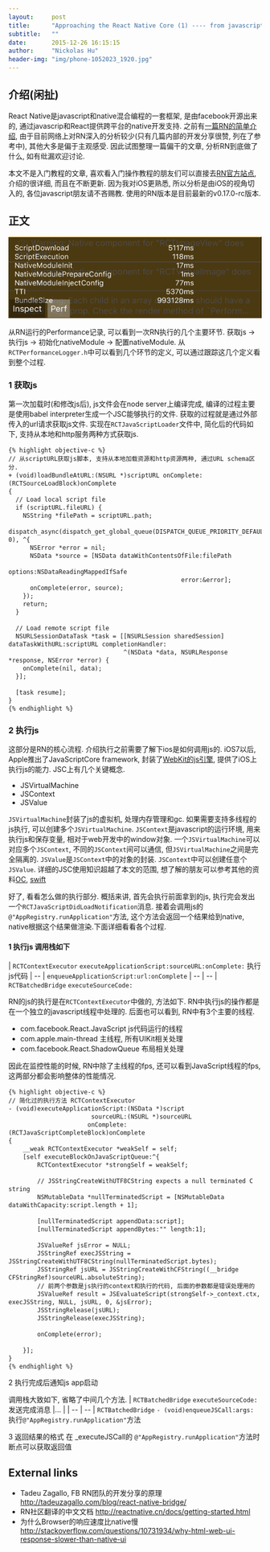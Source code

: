 ```yaml
---
layout:     post
title:      "Approaching the React Native Core (1) ---- from javascript to native view."
subtitle:   ""
date:       2015-12-26 16:15:15
author:     "Nickolas Hu"
header-img: "img/phone-1052023_1920.jpg"
---
```


## 介绍(闲扯)
React Native是javascript和native混合编程的一套框架, 是由facebook开源出来的, 通过javascrip和React提供跨平台的native开发支持. 之前有[一篇RN的简单介绍](http://nickolashu.github.io/2015/10/12/react-native-at-first-sight/), 由于目前网络上对RN深入的分析较少(只有几篇内部的开发分享很赞, 列在了参考中), 其他大多是偏于主观感受. 因此试图整理一篇偏干的文章, 分析RN到底做了什么, 如有纰漏欢迎讨论.

本文不是入门教程的文章, 喜欢看入门操作教程的朋友们可以直接去[RN官方站点](https://facebook.github.io/react-native/docs/getting-started.html), 介绍的很详细, 而且在不断更新. 因为我对iOS更熟悉, 所以分析是由iOS的视角切入的, 各位javascript朋友请不吝赐教. 使用的RN版本是目前最新的v0.17.0-rc版本.

## 正文

![performance log](https://github.com/NickolasHu/NickolasHu.github.io/blob/master/img/rn-execution.png "Performance Log")

从RN运行的Performance记录, 可以看到一次RN执行的几个主要环节. 获取js -> 执行js -> 初始化nativeModule -> 配置nativeModule. 从`RCTPerformanceLogger.h`中可以看到几个环节的定义, 可以通过跟踪这几个定义看到整个过程.

### 1 获取js

第一次加载时(和修改js后), js文件会在node server上编译完成, 编译的过程主要是使用babel interpreter生成一个JSC能够执行的文件. 获取的过程就是通过外部传入的url请求获取js文件. 实现在`RCTJavaScriptLoader`文件中, 简化后的代码如下, 支持从本地和http服务两种方式获取js.

    {% highlight objective-c %}
    // 从scriptURL获取js脚本, 支持从本地加载资源和http资源两种, 通过URL schema区分.
    + (void)loadBundleAtURL:(NSURL *)scriptURL onComplete:(RCTSourceLoadBlock)onComplete
    {
      // Load local script file
      if (scriptURL.fileURL) {
        NSString *filePath = scriptURL.path;
        dispatch_async(dispatch_get_global_queue(DISPATCH_QUEUE_PRIORITY_DEFAULT, 0), ^{
          NSError *error = nil;
          NSData *source = [NSData dataWithContentsOfFile:filePath
                                                  options:NSDataReadingMappedIfSafe
                                                    error:&error];
          onComplete(error, source);
        });
        return;
      }

      // Load remote script file
      NSURLSessionDataTask *task = [[NSURLSession sharedSession] dataTaskWithURL:scriptURL completionHandler:
                                    ^(NSData *data, NSURLResponse *response, NSError *error) {
        onComplete(nil, data);
      }];

      [task resume];
    }
    {% endhighlight %}

### 2 执行js

这部分是RN的核心流程. 介绍执行之前需要了解下ios是如何调用js的. iOS7以后, Apple推出了JavaScriptCore framework, 封装了[WebKit的js引擎](http://trac.webkit.org/wiki/JavaScriptCore), 提供了iOS上执行js的能力. JSC上有几个关键概念.

* JSVirtualMachine
* JSContext
* JSValue

`JSVirtualMachine`封装了js的虚拟机, 处理内存管理和gc. 如果需要支持多线程的js执行, 可以创建多个`JSVirtualMachine`.
`JSContext`是javascript的运行环境, 用来执行js和保存变量, 相对于web开发中的window对象. 一个`JSVirtualMachine`可以对应多个`JSContext`, 不同的`JSContext`间可以通信, 但`JSVirtualMachine`之间是完全隔离的.
`JSValue`是`JSContext`中的对象的封装. `JSContext`中可以创建任意个`JSValue`.
详细的JSC使用知识超越了本文的范围, 想了解的朋友可以参考其他的资料[OC](https://infinum.co/the-capsized-eight/articles/running-javascript-in-an-ios-application-with-javascriptcore), [swift](http://nshipster.com/javascriptcore/)

好了, 看看怎么做的执行部分. 概括来讲, 首先会执行前面拿到的js, 执行完会发出一个`RCTJavaScriptDidLoadNotification`消息. 接着会调用js的`@"AppRegistry.runApplication"`方法, 这个方法会返回一个结果给到native, native根据这个结果做渲染.下面详细看看各个过程.

#### 1 执行js 调用栈如下
| `RCTContextExecutor` `executeApplicationScript:sourceURL:onComplete:` 执行js代码
| -- | `enqueueApplicationScript:url:onComplete`
| -- | -- | `RCTBatchedBridge` `executeSourceCode:`

RN的js的执行是在`RCTContextExecutor`中做的, 方法如下. RN中执行js的操作都是在一个独立的javascript线程中处理的. 后面也可以看到, RN中有3个主要的线程.

* com.facebook.React.JavaScript js代码运行的线程
* com.apple.main-thread 主线程, 所有UIKit相关处理
* com.facebook.React.ShadowQueue 布局相关处理

因此在监控性能的时候, RN中除了主线程的fps, 还可以看到JavaScript线程的fps, 这两部分都会影响整体的性能情况.

    {% highlight objective-c %}
    // 简化过的执行方法 RCTContextExecutor
    - (void)executeApplicationScript:(NSData *)script
                           sourceURL:(NSURL *)sourceURL
                          onComplete:(RCTJavaScriptCompleteBlock)onComplete
    {
        __weak RCTContextExecutor *weakSelf = self;
        [self executeBlockOnJavaScriptQueue:^{
            RCTContextExecutor *strongSelf = weakSelf;

            // JSStringCreateWithUTF8CString expects a null terminated C string
            NSMutableData *nullTerminatedScript = [NSMutableData dataWithCapacity:script.length + 1];

            [nullTerminatedScript appendData:script];
            [nullTerminatedScript appendBytes:"" length:1];

            JSValueRef jsError = NULL;
            JSStringRef execJSString = JSStringCreateWithUTF8CString(nullTerminatedScript.bytes);
            JSStringRef jsURL = JSStringCreateWithCFString((__bridge CFStringRef)sourceURL.absoluteString);
            // 前两个参数是js执行的context和执行的代码, 后面的参数都是错误处理用的
            JSValueRef result = JSEvaluateScript(strongSelf->_context.ctx, execJSString, NULL, jsURL, 0, &jsError);
            JSStringRelease(jsURL);
            JSStringRelease(execJSString);

            onComplete(error);

        }];
    }
    {% endhighlight %}

2 执行完成后通知js app启动

调用栈大致如下, 省略了中间几个方法.
| `RCTBatchedBridge` `executeSourceCode:` 发送完成消息
|... |
| -- | -- | `RCTBatchedBridge` `- (void)enqueueJSCall:args:` 执行`@"AppRegistry.runApplication"`方法

3 返回结果的格式
在 _executeJSCall的 `@"AppRegistry.runApplication"`方法时断点可以获取返回值



## External links
* Tadeu Zagallo, FB RN团队的开发分享的原理 http://tadeuzagallo.com/blog/react-native-bridge/
* RN社区翻译的中文文档 http://reactnative.cn/docs/getting-started.html
* 为什么Browser的响应速度比native慢 http://stackoverflow.com/questions/10731934/why-html-web-ui-response-slower-than-native-ui
